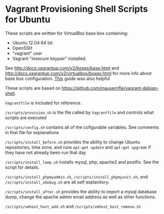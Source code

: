 
# Vagrant Provisioning Shell Scripts for Ubuntu

These scripts are written for VirtualBox base box containing:
  * Ubuntu 12.04 64 bit
  * OpenSSH
  * "vagrant" user
  * Vagrant "insecure keypair" installed.

See <http://docs.vagrantup.com/v2/boxes/base.html> and <http://docs.vagrantup.com/v2/virtualbox/boxes.html> for more info about base box configuration.  [This](https://github.com/fespinoza/checklist_and_guides/wiki/Creating-a-vagrant-base-box-for-ubuntu-12.04-32bit-server) guide was also helpful

These scripts are based on <https://github.com/mauserrifle/vagrant-debian-shell>.

`Vagrantfile` is included for reference.

`/scripts/provision.sh` is the file called by `Vagrantfile` and controls what scripts are executed

`/scripts/config.sh` contains all of the cofigurable variables. See comments in that file for explanations

`/scripts/install_before.sh` provides the ability to change Ubuntu repositories, time zone, and runs `apt-get update` and `apt-get upgrade` if they have not already been run that day

`/scripts/install_lamp.sh` installs mysql, php, apache2 and postfix. See the script for details.

`/scripts/install_phpmyadmin.sh`, `/scripts/install_phpmyunit.sh`, and `/scripts/install_xdebug.sh` are all self explanitory.

`/scripts/install_after.sh` provides the ability to import a mysql database dump, change the apache admin email address as well as other functions.

`/scripts/vmhost_host_add.sh` and `/scripts/vmhost_host_remove.sh`
